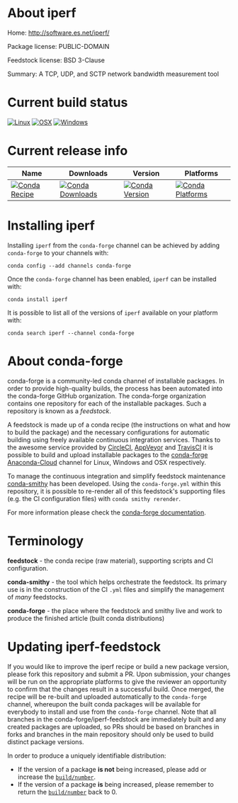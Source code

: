 About iperf
===========

Home: http://software.es.net/iperf/

Package license: PUBLIC-DOMAIN

Feedstock license: BSD 3-Clause

Summary: A TCP, UDP, and SCTP network bandwidth measurement tool



Current build status
====================

[![Linux](https://img.shields.io/circleci/project/github/conda-forge/iperf-feedstock/master.svg?label=Linux)](https://circleci.com/gh/conda-forge/iperf-feedstock)
[![OSX](https://img.shields.io/travis/conda-forge/iperf-feedstock/master.svg?label=macOS)](https://travis-ci.org/conda-forge/iperf-feedstock)
[![Windows](https://img.shields.io/appveyor/ci/conda-forge/iperf-feedstock/master.svg?label=Windows)](https://ci.appveyor.com/project/conda-forge/iperf-feedstock/branch/master)

Current release info
====================

| Name | Downloads | Version | Platforms |
| --- | --- | --- | --- |
| [![Conda Recipe](https://img.shields.io/badge/recipe-iperf-green.svg)](https://anaconda.org/conda-forge/iperf) | [![Conda Downloads](https://img.shields.io/conda/dn/conda-forge/iperf.svg)](https://anaconda.org/conda-forge/iperf) | [![Conda Version](https://img.shields.io/conda/vn/conda-forge/iperf.svg)](https://anaconda.org/conda-forge/iperf) | [![Conda Platforms](https://img.shields.io/conda/pn/conda-forge/iperf.svg)](https://anaconda.org/conda-forge/iperf) |

Installing iperf
================

Installing `iperf` from the `conda-forge` channel can be achieved by adding `conda-forge` to your channels with:

```
conda config --add channels conda-forge
```

Once the `conda-forge` channel has been enabled, `iperf` can be installed with:

```
conda install iperf
```

It is possible to list all of the versions of `iperf` available on your platform with:

```
conda search iperf --channel conda-forge
```


About conda-forge
=================

conda-forge is a community-led conda channel of installable packages.
In order to provide high-quality builds, the process has been automated into the
conda-forge GitHub organization. The conda-forge organization contains one repository
for each of the installable packages. Such a repository is known as a *feedstock*.

A feedstock is made up of a conda recipe (the instructions on what and how to build
the package) and the necessary configurations for automatic building using freely
available continuous integration services. Thanks to the awesome service provided by
[CircleCI](https://circleci.com/), [AppVeyor](http://www.appveyor.com/)
and [TravisCI](https://travis-ci.org/) it is possible to build and upload installable
packages to the [conda-forge](https://anaconda.org/conda-forge)
[Anaconda-Cloud](http://docs.anaconda.org/) channel for Linux, Windows and OSX respectively.

To manage the continuous integration and simplify feedstock maintenance
[conda-smithy](http://github.com/conda-forge/conda-smithy) has been developed.
Using the ``conda-forge.yml`` within this repository, it is possible to re-render all of
this feedstock's supporting files (e.g. the CI configuration files) with ``conda smithy rerender``.

For more information please check the [conda-forge documentation](https://conda-forge.org/docs/).

Terminology
===========

**feedstock** - the conda recipe (raw material), supporting scripts and CI configuration.

**conda-smithy** - the tool which helps orchestrate the feedstock.
                   Its primary use is in the construction of the CI ``.yml`` files
                   and simplify the management of *many* feedstocks.

**conda-forge** - the place where the feedstock and smithy live and work to
                  produce the finished article (built conda distributions)


Updating iperf-feedstock
========================

If you would like to improve the iperf recipe or build a new
package version, please fork this repository and submit a PR. Upon submission,
your changes will be run on the appropriate platforms to give the reviewer an
opportunity to confirm that the changes result in a successful build. Once
merged, the recipe will be re-built and uploaded automatically to the
`conda-forge` channel, whereupon the built conda packages will be available for
everybody to install and use from the `conda-forge` channel.
Note that all branches in the conda-forge/iperf-feedstock are
immediately built and any created packages are uploaded, so PRs should be based
on branches in forks and branches in the main repository should only be used to
build distinct package versions.

In order to produce a uniquely identifiable distribution:
 * If the version of a package **is not** being increased, please add or increase
   the [``build/number``](http://conda.pydata.org/docs/building/meta-yaml.html#build-number-and-string).
 * If the version of a package **is** being increased, please remember to return
   the [``build/number``](http://conda.pydata.org/docs/building/meta-yaml.html#build-number-and-string)
   back to 0.